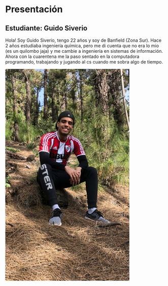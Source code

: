 # Presentación

## Estudiante: Guido Siverio
Hola! Soy Guido Siverio, tengo 22 años y soy de Banfield (Zona Sur). Hace 2 años estudiaba ingeniería química, pero me di cuenta que no era lo mio (es un quilombo jaja) y me cambie a ingeniería en sistemas de información. Ahora con la cuarentena me la paso sentado en la computadora programando, trabajando y jugando al cs cuando me sobra algo de tiempo.

![mi foto](Yo.png) 
